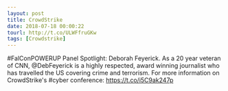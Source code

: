 ```yaml
---
layout: post
title: CrowdStrike
date: 2018-07-18 00:00:22
tourl: http://t.co/ULWFfruGKw
tags: [Crowdstrike]
---
```

#FalConPOWERUP Panel Spotlight: Deborah Feyerick. As a 20 year veteran of CNN, @DebFeyerick is a highly respected, award winning journalist who has travelled the US covering crime and terrorism. For more information on CrowdStrike's #cyber conference: https://t.co/i5C9ak247p
